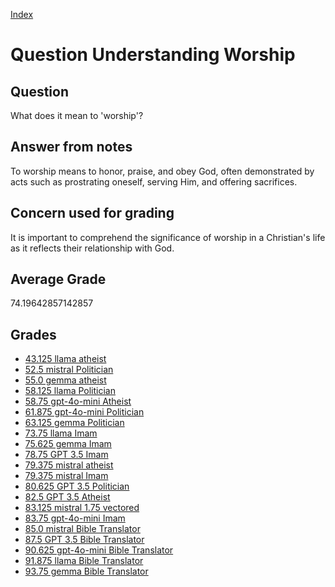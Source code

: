 
[Index](../../index.md)
# Question Understanding Worship
## Question
What does it mean to 'worship'?

## Answer from notes
To worship means to honor, praise, and obey God, often demonstrated by acts such as prostrating oneself, serving Him, and offering sacrifices.

## Concern used for grading
It is important to comprehend the significance of worship in a Christian's life as it reflects their relationship with God.

## Average Grade
74.19642857142857

## Grades
 * [43.125 llama atheist](../answers/llama_atheist/Understanding_Worship.md)
 * [52.5 mistral Politician](../answers/mistral_Politician/Understanding_Worship.md)
 * [55.0 gemma atheist](../answers/gemma_atheist/Understanding_Worship.md)
 * [58.125 llama Politician](../answers/llama_Politician/Understanding_Worship.md)
 * [58.75 gpt-4o-mini Atheist](../answers/gpt-4o-mini_Atheist/Understanding_Worship.md)
 * [61.875 gpt-4o-mini Politician](../answers/gpt-4o-mini_Politician/Understanding_Worship.md)
 * [63.125 gemma Politician](../answers/gemma_Politician/Understanding_Worship.md)
 * [73.75 llama Imam](../answers/llama_Imam/Understanding_Worship.md)
 * [75.625 gemma Imam](../answers/gemma_Imam/Understanding_Worship.md)
 * [78.75 GPT 3.5 Imam](../answers/GPT_3.5_Imam/Understanding_Worship.md)
 * [79.375 mistral atheist](../answers/mistral_atheist/Understanding_Worship.md)
 * [79.375 mistral Imam](../answers/mistral_Imam/Understanding_Worship.md)
 * [80.625 GPT 3.5 Politician](../answers/GPT_3.5_Politician/Understanding_Worship.md)
 * [82.5 GPT 3.5 Atheist](../answers/GPT_3.5_Atheist/Understanding_Worship.md)
 * [83.125 mistral 1.75 vectored](../answers/mistral_1.75_vectored/Understanding_Worship.md)
 * [83.75 gpt-4o-mini Imam](../answers/gpt-4o-mini_Imam/Understanding_Worship.md)
 * [85.0 mistral Bible Translator](../answers/mistral_Bible_Translator/Understanding_Worship.md)
 * [87.5 GPT 3.5 Bible Translator](../answers/GPT_3.5_Bible_Translator/Understanding_Worship.md)
 * [90.625 gpt-4o-mini Bible Translator](../answers/gpt-4o-mini_Bible_Translator/Understanding_Worship.md)
 * [91.875 llama Bible Translator](../answers/llama_Bible_Translator/Understanding_Worship.md)
 * [93.75 gemma Bible Translator](../answers/gemma_Bible_Translator/Understanding_Worship.md)
